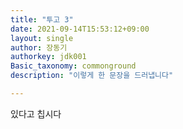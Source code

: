 ```yaml
---
title: "투고 3"
date: 2021-09-14T15:53:12+09:00
layout: single
author: 장동기
authorkey: jdk001
Basic_taxonomy: commonground
description: "이렇게 한 문장을 드러냅니다"

---
```



있다고 칩시다
